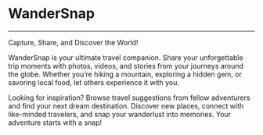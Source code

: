 # WanderSnap

---

Capture, Share, and Discover the World!

WanderSnap is your ultimate travel companion. Share your unforgettable trip moments with photos, videos, and stories from your journeys around the globe. Whether you’re hiking a mountain, exploring a hidden gem, or savoring local food, let others experience it with you.

Looking for inspiration? Browse travel suggestions from fellow adventurers and find your next dream destination. Discover new places, connect with like-minded travelers, and snap your wanderlust into memories. Your adventure starts with a snap!
